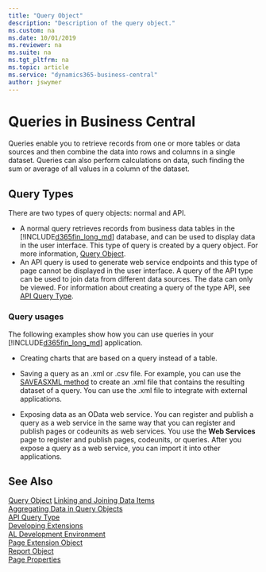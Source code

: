 ```yaml
---
title: "Query Object"
description: "Description of the query object."
ms.custom: na
ms.date: 10/01/2019
ms.reviewer: na
ms.suite: na
ms.tgt_pltfrm: na
ms.topic: article
ms.service: "dynamics365-business-central"
author: jswymer
---
```


# Queries in Business Central

Queries enable you to retrieve records from one or more tables or data sources and then combine the data into rows and columns in a single dataset. Queries can also perform calculations on data, such finding the sum or average of all values in a column of the dataset.

## Query Types

There are two types of query objects: normal and API.

- A normal query retrieves records from business data tables in the [!INCLUDE[d365fin_long_md](includes/d365fin_long_md.md)] database, and can be used to display data in the user interface. This type of query is created by a query object. For more information, [Query Object](devenv-query-object.md). 
- An API query is used to generate web service endpoints and this type of page cannot be displayed in the user interface. A query of the API type can be used to join data from different data sources. The data can only be viewed. For information about creating a query of the type API, see [API Query Type](devenv-api-querytype.md).

### Query usages
  
The following examples show how you can use queries in your [!INCLUDE[d365fin_long_md](includes/d365fin_long_md.md)] application.  

- Creating charts that are based on a query instead of a table.  

- Saving a query as an .xml or .csv file. For example, you can use the [SAVEASXML method](methods-auto/query/query-saveasxml-integer-string-method.md) to create an .xml file that contains the resulting dataset of a query. You can use the .xml file to integrate with external applications.  

- Exposing data as an OData web service. You can register and publish a query as a web service in the same way that you can register and publish pages or codeunits as web services. You use the **Web Services** page to register and publish pages, codeunits, or queries. After you expose a query as a web service, you can import it into other applications.

## See Also
[Query Object](devenv-query-object.md)
[Linking and Joining Data Items](devenv-query-links-joins.md)  
[Aggregating Data in Query Objects](devenv-query-totals-grouping.md)  
[API Query Type](devenv-api-querytype.md)  
[Developing Extensions](devenv-dev-overview.md)  
[AL Development Environment](devenv-reference-overview.md)  
[Page Extension Object](devenv-page-ext-object.md)  
[Report Object](devenv-report-object.md)  
[Page Properties](properties/devenv-page-property-overview.md)
